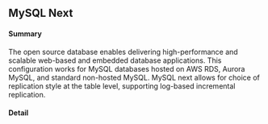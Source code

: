 ## MySQL Next

#### Summary
The open source database enables delivering high-performance and scalable web-based and embedded database applications.
This configuration works for MySQL databases hosted on AWS RDS, Aurora MySQL, and standard non-hosted MySQL. MySQL next
allows for choice of replication style at the table level, supporting log-based incremental replication.

#### Detail
